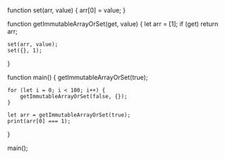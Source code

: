 
function set(arr, value) {
    arr[0] = value;
}

function getImmutableArrayOrSet(get, value) {
    let arr = [1];
    if (get)
        return arr;

    set(arr, value);  
    set({}, 1);
}

function main() {
    getImmutableArrayOrSet(true);

    for (let i = 0; i < 100; i++) {
        getImmutableArrayOrSet(false, {});
    }

    let arr = getImmutableArrayOrSet(true);
    print(arr[0] === 1);
}

main();

